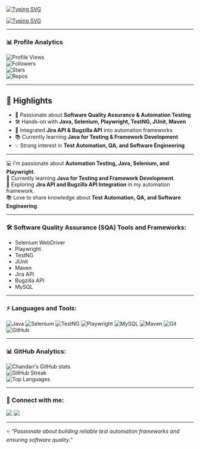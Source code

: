 [![Typing SVG](https://readme-typing-svg.demolab.com?font=Fira+Code&pause=1000&color=4CAF50&width=500&lines=Hi+there+👋;I'm+Chandan;Welcome+to+my+GitHub+Profile)](https://git.io/typing-svg)

[![Typing SVG](https://readme-typing-svg.demolab.com?font=Fira+Code&pause=1000&color=F75C7E&width=500&lines=Software+Quality+Engineer;QA+Automation+Engineer;Selenium+%7C+Playwright+%7C+Java;Always+learning+new+tools+%26+frameworks)](https://git.io/typing-svg)

---

### 📊 Profile Analytics
![Profile Views](https://komarev.com/ghpvc/?username=chandankumarnanand&label=Profile%20Views&color=0e75b6&style=flat)  
![Followers](https://img.shields.io/github/followers/chandankumarnanand?label=Followers&style=flat&color=blue)  
![Stars](https://img.shields.io/github/stars/chandankumarnanand?label=Stars&style=flat&color=yellow)  
![Repos](https://img.shields.io/badge/Public%20Repos-10-green?style=flat)  

---

## 🌟 Highlights

- 🚀 Passionate about **Software Quality Assurance & Automation Testing**  
- 🛠️ Hands-on with **Java, Selenium, Playwright, TestNG, JUnit, Maven**  
- 🔗 Integrated **Jira API & Bugzilla API** into automation frameworks  
- 📚 Currently learning **Java for Testing & Framework Development**  
- 💡 Strong interest in **Test Automation, QA, and Software Engineering**  

---

💻 I’m passionate about **Automation Testing, Java, Selenium, and Playwright**.  
🌱 Currently learning **Java for Testing and Framework Development**.  
🚀 Exploring **Jira API and Bugzilla API Integration** in my automation framework.  
📚 Love to share knowledge about **Test Automation, QA, and Software Engineering**.  

---

### 🛠 Software Quality Assurance (SQA) Tools and Frameworks:
- Selenium WebDriver  
- Playwright  
- TestNG  
- JUnit  
- Maven  
- Jira API  
- Bugzilla API  
- MySQL  

---

### ⚡ Languages and Tools:
![Java](https://img.shields.io/badge/Java-ED8B00?style=for-the-badge&logo=openjdk&logoColor=white)
![Selenium](https://img.shields.io/badge/Selenium-43B02A?style=for-the-badge&logo=selenium&logoColor=white)
![TestNG](https://img.shields.io/badge/TestNG-FF6F00?style=for-the-badge)
![Playwright](https://img.shields.io/badge/Playwright-2EAD33?style=for-the-badge&logo=playwright&logoColor=white)
![MySQL](https://img.shields.io/badge/MySQL-4479A1?style=for-the-badge&logo=mysql&logoColor=white)
![Maven](https://img.shields.io/badge/Maven-C71A36?style=for-the-badge&logo=apache-maven&logoColor=white)
![Git](https://img.shields.io/badge/Git-F05032?style=for-the-badge&logo=git&logoColor=white)
![GitHub](https://img.shields.io/badge/GitHub-181717?style=for-the-badge&logo=github&logoColor=white)

---

### 📊 GitHub Analytics:
![Chandan's GitHub stats](https://github-readme-stats.vercel.app/api?username=chandankumarnanand&show_icons=true&theme=radical)  
![GitHub Streak](https://github-readme-streak-stats.herokuapp.com/?user=chandankumarnanand&theme=radical)  
![Top Languages](https://github-readme-stats.vercel.app/api/top-langs/?username=chandankumarnanand&layout=compact&theme=radical)

---

### 🤝 Connect with me:
<a href="mailto:chandankumarnanand@gmail.com"><img src="https://img.shields.io/badge/Email-D14836?style=for-the-badge&logo=gmail&logoColor=white"/></a>
<a href="https://www.linkedin.com/in/chandan-kumar1012/"><img src="https://img.shields.io/badge/LinkedIn-0A66C2?style=for-the-badge&logo=linkedin&logoColor=white"/></a>

---

⭐️ *“Passionate about building reliable test automation frameworks and ensuring software quality.”*
